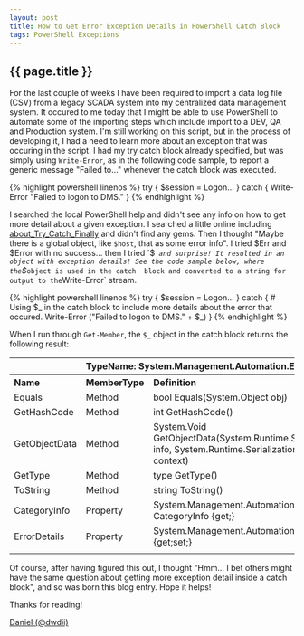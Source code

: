 ```yaml
---
layout: post
title: How to Get Error Exception Details in PowerShell Catch Block
tags: PowerShell Exceptions
---
```

{{ page.title }}
-------------------------------------------------
For the last couple of weeks I have been required to import a data log file (CSV) from a legacy SCADA system into my centralized 
data management system. It occured to me today that I might be able to use PowerShell to automate some of the importing steps 
which include import to a DEV, QA and Production system. I'm still working on this script, but in the process of developing it, I 
had a need to learn more about an exception that was occuring in the script. I had my try catch block already specified, but was simply 
using `Write-Error`, as in the following code sample, to report a generic message "Failed to..." whenever the catch block was executed.

{% highlight powershell linenos %}
try 
{ 
	$session = Logon... 
} 
catch 
{ 
	Write-Error "Failed to logon to DMS." 
} 
{% endhighlight %}

I searched the local PowerShell help and didn't see any info on how to get more detail about a given exception. I searched a little online 
including [about_Try_Catch_Finally](http://technet.microsoft.com/en-us/library/dd315350.aspx) and didn't find any gems. Then I thought 
"Maybe there is a global object, like `$host`, that as some error info". I tried $Err and $Error with no success... then I tried `$_` 
and surprise! It resulted in an object with exception details! See the code sample below, where the `$_` object is used in the catch 
block and converted to a string for output to the `Write-Error` stream.

{% highlight powershell linenos %}
try
{
    $session = Logon...
}
catch
{
    # Using $_ in the catch block to include more details about the error that occured.
    Write-Error ("Failed to logon to DMS." + $_)
}
{% endhighlight %}

When I run through `Get-Member`, the `$_` object in the catch block returns the following result:

<table class="PoshGetMember">
	<tr>
		<th colspan="3">TypeName: System.Management.Automation.ErrorRecord</th>
	</tr>
	<tr>
		<th align="left">Name</th>
		<th align="left">MemberType</th>
		<th align="left">Definition</th>
	</tr>
	<tr>
		<td>Equals</td>
		<td>Method</td>
		<td>bool Equals(System.Object obj)</td>
	</tr>
	<tr>
		<td>GetHashCode</td>
		<td>Method</td>
		<td>int GetHashCode()</td>
	</tr>
	<tr>
		<td>GetObjectData</td>
		<td>Method</td>
		<td>System.Void GetObjectData(System.Runtime.Serialization.SerializationInfo info, System.Runtime.Serialization.StreamingContext context)</td>
	</tr>
	<tr>
		<td>GetType</td>
		<td>Method</td>
		<td>type GetType()</td>
	</tr>
	<tr>
		<td>ToString</td>
		<td>Method</td>
		<td>string ToString()</td>
	</tr>
	<tr>
		<td>CategoryInfo</td>
		<td>Property</td>
		<td>System.Management.Automation.ErrorCategoryInfo CategoryInfo {get;}</td>
	</tr>
	<tr>
		<td>ErrorDetails</td>
		<td>Property</td>
		<td>System.Management.Automation.ErrorDetails ErrorDetails {get;set;}</td>
	</tr>
	<tr>
		<td></td>
		<td></td>
		<td></td>
	</tr>
</table>

Of course, after having figured this out, I thought "Hmm... I bet others might have the same question about 
getting more exception detail inside a catch block", and so was born this blog entry. Hope it helps!

Thanks for reading!

[Daniel (@dwdii)](http://twitter.com/dwdii)

